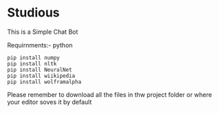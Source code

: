 # Studious

This is a Simple Chat Bot

Requirnments:-
python
```
pip install numpy
pip install nltk
pip install NeuralNet
pip install wiikipedia
pip install wolframalpha
```

Please remember to download all the files in thw project folder or where your editor soves it by default
